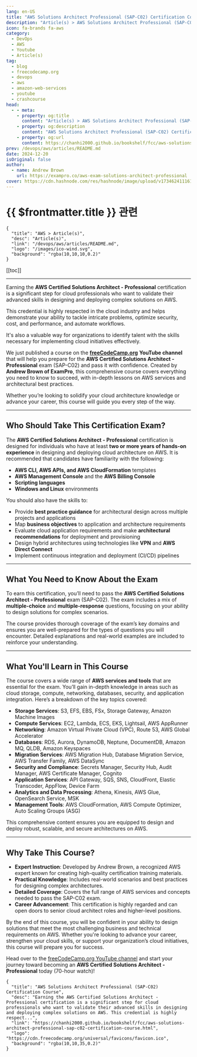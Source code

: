 ```yaml
---
lang: en-US
title: "AWS Solutions Architect Professional (SAP-C02) Certification Course"
description: "Article(s) > AWS Solutions Architect Professional (SAP-C02) Certification Course"
icon: fa-brands fa-aws
category:
  - DevOps
  - AWS
  - Youtube
  - Article(s)
tag:
  - blog
  - freecodecamp.org
  - devops
  - aws
  - amazon-web-services
  - youtube
  - crashcourse
head:
  - - meta:
    - property: og:title
      content: "Article(s) > AWS Solutions Architect Professional (SAP-C02) Certification Course"
    - property: og:description
      content: "AWS Solutions Architect Professional (SAP-C02) Certification Course"
    - property: og:url
      content: https://chanhi2000.github.io/bookshelf/fcc/aws-solutions-architect-professional-sap-c02-certification-course.html
prev: /devops/aws/articles/README.md
date: 2024-12-20
isOriginal: false
author:
  - name: Andrew Brown
    url: https://exampro.co/aws-exam-solutions-architect-professional
cover: https://cdn.hashnode.com/res/hashnode/image/upload/v1734624111613/72a048e5-3ba2-4c95-b553-086c9110c5d3.png
---
```


# {{ $frontmatter.title }} 관련

```component VPCard
{
  "title": "AWS > Article(s)",
  "desc": "Article(s)",
  "link": "/devops/aws/articles/README.md",
  "logo": "/images/ico-wind.svg",
  "background": "rgba(10,10,10,0.2)"
}
```

[[toc]]

---

<SiteInfo
  name="AWS Solutions Architect Professional (SAP-C02) Certification Course"
  desc="Earning the AWS Certified Solutions Architect - Professional certification is a significant step for cloud professionals who want to validate their advanced skills in designing and deploying complex solutions on AWS. This credential is highly respect..."
  url="https://freecodecamp.org/news/aws-solutions-architect-professional-sap-c02-certification-course"
  logo="https://cdn.freecodecamp.org/universal/favicons/favicon.ico"
  preview="https://cdn.hashnode.com/res/hashnode/image/upload/v1734624111613/72a048e5-3ba2-4c95-b553-086c9110c5d3.png"/>

Earning the **AWS Certified Solutions Architect - Professional** certification is a significant step for cloud professionals who want to validate their advanced skills in designing and deploying complex solutions on AWS.

This credential is highly respected in the cloud industry and helps demonstrate your ability to tackle intricate problems, optimize security, cost, and performance, and automate workflows.

It's also a valuable way for organizations to identify talent with the skills necessary for implementing cloud initiatives effectively.

We just published a course on the [**<VPIcon icon="fa-brands fa-free-code-camp"/>freeCodeCamp.org**](http://freeCodeCamp.org) **YouTube channel** that will help you prepare for the **AWS Certified Solutions Architect - Professional** exam (SAP-C02) and pass it with confidence. Created by **Andrew Brown of ExamPro**, this comprehensive course covers everything you need to know to succeed, with in-depth lessons on AWS services and architectural best practices.

Whether you’re looking to solidify your cloud architecture knowledge or advance your career, this course will guide you every step of the way.

---

## Who Should Take This Certification Exam?

The **AWS Certified Solutions Architect - Professional** certification is designed for individuals who have at least **two or more years of hands-on experience** in designing and deploying cloud architecture on AWS. It is recommended that candidates have familiarity with the following:

- **AWS CLI, AWS APIs, and AWS CloudFormation** templates
- **AWS Management Console** and the **AWS Billing Console**
- **Scripting languages**
- **Windows and Linux** environments

You should also have the skills to:

- Provide **best practice guidance** for architectural design across multiple projects and applications
- Map **business objectives** to application and architecture requirements
- Evaluate cloud application requirements and make **architectural recommendations** for deployment and provisioning
- Design hybrid architectures using technologies like **VPN** and **AWS Direct Connect**
- Implement continuous integration and deployment (CI/CD) pipelines

---

## What You Need to Know About the Exam

To earn this certification, you’ll need to pass the **AWS Certified Solutions Architect - Professional** exam (SAP-C02). The exam includes a mix of **multiple-choice** and **multiple-response** questions, focusing on your ability to design solutions for complex scenarios.

The course provides thorough coverage of the exam’s key domains and ensures you are well-prepared for the types of questions you will encounter. Detailed explanations and real-world examples are included to reinforce your understanding.

---

## What You'll Learn in This Course

The course covers a wide range of **AWS services and tools** that are essential for the exam. You’ll gain in-depth knowledge in areas such as cloud storage, compute, networking, databases, security, and application integration. Here’s a breakdown of the key topics covered:

- **Storage Services**: S3, EFS, EBS, FSx, Storage Gateway, Amazon Machine Images
- **Compute Services**: EC2, Lambda, ECS, EKS, Lightsail, AWS AppRunner
- **Networking**: Amazon Virtual Private Cloud (VPC), Route 53, AWS Global Accelerator
- **Databases**: RDS, Aurora, DynamoDB, Neptune, DocumentDB, Amazon MQ, QLDB, Amazon Keyspaces
- **Migration Services**: AWS Migration Hub, Database Migration Service, AWS Transfer Family, AWS DataSync
- **Security and Compliance**: Secrets Manager, Security Hub, Audit Manager, AWS Certificate Manager, Cognito
- **Application Services**: API Gateway, SQS, SNS, CloudFront, Elastic Transcoder, AppFlow, Device Farm
- **Analytics and Data Processing**: Athena, Kinesis, AWS Glue, OpenSearch Service, MSK
- **Management Tools**: AWS CloudFormation, AWS Compute Optimizer, Auto Scaling Groups (ASG)

This comprehensive content ensures you are equipped to design and deploy robust, scalable, and secure architectures on AWS.

---

## Why Take This Course?

- **Expert Instruction**: Developed by Andrew Brown, a recognized AWS expert known for creating high-quality certification training materials.
- **Practical Knowledge**: Includes real-world scenarios and best practices for designing complex architectures.
- **Detailed Coverage**: Covers the full range of AWS services and concepts needed to pass the SAP-C02 exam.
- **Career Advancement**: This certification is highly regarded and can open doors to senior cloud architect roles and higher-level positions.

By the end of this course, you will be confident in your ability to design solutions that meet the most challenging business and technical requirements on AWS. Whether you're looking to advance your career, strengthen your cloud skills, or support your organization’s cloud initiatives, this course will prepare you for success.

Head over to the [<VPIcon icon="fa-brands fa-youtube"/>freeCodeCamp.org YouTube channel](https://youtu.be/hyEw7dQ9-JE) and start your journey toward becoming an **AWS Certified Solutions Architect - Professional** today (70-hour watch)!

<VidStack src="youtube/hyEw7dQ9-JE" />

<!-- TODO: add ARTICLE CARD -->
```component VPCard
{
  "title": "AWS Solutions Architect Professional (SAP-C02) Certification Course",
  "desc": "Earning the AWS Certified Solutions Architect - Professional certification is a significant step for cloud professionals who want to validate their advanced skills in designing and deploying complex solutions on AWS. This credential is highly respect...",
  "link": "https://chanhi2000.github.io/bookshelf/fcc/aws-solutions-architect-professional-sap-c02-certification-course.html",
  "logo": "https://cdn.freecodecamp.org/universal/favicons/favicon.ico",
  "background": "rgba(10,10,35,0.2)"
}
```
